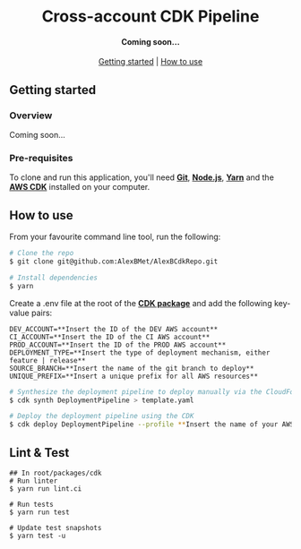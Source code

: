 <h1 align="center">Cross-account CDK Pipeline</h1>

<h4 align="center">Coming soon...</h4>

<p align="center">
  	<a href="#getting-started">Getting started</a> |
  	<a href="#how-to-use">How to use</a> 
</p>

## Getting started
### Overview
Coming soon...

### Pre-requisites
To clone and run this application, you'll need **[Git](https://git-scm.com)**, **[Node.js](https://nodejs.org/en/)**, 
**[Yarn](https://yarnpkg.com/lang/en/)** and the **[AWS CDK](https://docs.aws.amazon.com/cdk/latest/guide/home.html)** installed on your computer.

## How to use
From your favourite command line tool, run the following:
```bash
# Clone the repo
$ git clone git@github.com:AlexBMet/AlexBCdkRepo.git

# Install dependencies
$ yarn
```

Create a .env file at the root of the **[CDK package](packages/cdk)** and add the following key-value pairs:
```.env
DEV_ACCOUNT=**Insert the ID of the DEV AWS account**
CI_ACCOUNT=**Insert the ID of the CI AWS account**
PROD_ACCOUNT=**Insert the ID of the PROD AWS account**
DEPLOYMENT_TYPE=**Insert the type of deployment mechanism, either feature | release**
SOURCE_BRANCH=**Insert the name of the git branch to deploy**
UNIQUE_PREFIX=**Insert a unique prefix for all AWS resources**
```

```bash
# Synthesize the deployment pipeline to deploy manually via the CloudFormation console
$ cdk synth DeploymentPipeline > template.yaml

# Deploy the deployment pipeline using the CDK
$ cdk deploy DeploymentPipeline --profile **Insert the name of your AWS profile**
```

## Lint & Test
```
## In root/packages/cdk 
# Run linter  
$ yarn run lint.ci

# Run tests
$ yarn run test

# Update test snapshots
$ yarn test -u
```

